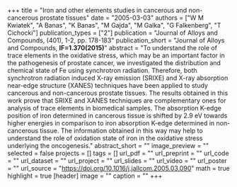+++
title = "Iron and other elements studies in cancerous and non-cancerous prostate tissues"
date = "2005-03-03"
authors = ["W M Kwiatek", "A Banas", "K Banas", "M Gajda", "M Galka", "G Falkenberg", "T Cichocki"]
publication_types = ["2"]
publication = "Journal of Alloys and Compounds, (401), 1-2, pp. 178-183"
publication_short = "Journal of Alloys and Compounds, **IF=1.370(2015)**"
abstract = "To understand the role of trace elements in the oxidative stress, which may be an important factor in the pathogenesis of prostate cancer, we investigated the distribution and chemical state of Fe using synchrotron radiation. Therefore, both synchrotron radiation induced X-ray emission (SRIXE) and X-ray absorption near-edge structure (XANES) techniques have been applied to study cancerous and non-cancerous prostate tissues. The results obtained in this work prove that SRIXE and XANES techniques are complementary ones for analysis of trace elements in biomedical samples. The absorption K-edge position of iron determined in cancerous tissue is shifted by 2.9 eV towards higher energies in comparison to iron absorption K-edge determined in non-cancerous tissue. The information obtained in this way may help to understand the role of oxidation state of iron in the oxidative stress underlying the oncogenesis."
abstract_short = ""
image_preview = ""
selected = false
projects = []
tags = []
url_pdf = ""
url_preprint = ""
url_code = ""
url_dataset = ""
url_project = ""
url_slides = ""
url_video = ""
url_poster = ""
url_source = "https://doi.org/10.1016/j.jallcom.2005.03.090"
math = true
highlight = true
[header]
image = ""
caption = ""
+++
